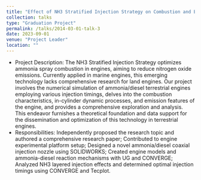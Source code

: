 ```yaml
---
title: "Effect of NH3 Stratified Injection Strategy on Combustion and Emissions of Ammonia/Diesel Dual-Fuel Engines"
collection: talks
type: "Graduation Project"
permalink: /talks/2014-03-01-talk-3
date: 2023-09-01
venue: "Project Leader"
location: ""
---
```


* Project Description: The NH3 Stratified Injection Strategy optimizes ammonia spray combustion in engines, aiming to reduce nitrogen oxide emissions. Currently applied in marine engines, this emerging technology lacks comprehensive research for land engines. Our project involves the numerical simulation of ammonia/diesel terrestrial
engines employing various injection timings, delves into the combustion characteristics, in-cylinder dynamic processes, and emission features of the engine, and provides a comprehensive exploration and analysis. This endeavor furnishes a theoretical foundation and data support for the dissemination and optimization of this technology in terrestrial engines.
* Responsibilities: Independently proposed the research topic and authored a comprehensive research paper; Contributed to engine experimental platform setup; Designed a novel ammonia/diesel coaxial injection nozzle using SOLIDWORKS; Created engine models and ammonia-diesel reaction mechanisms with UG and CONVERGE; Analyzed NH3 layered injection effects and determined optimal injection timings using CONVERGE and Tecplot.

